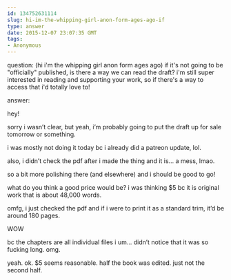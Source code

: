 ```yaml
---
id: 134752631114
slug: hi-im-the-whipping-girl-anon-form-ages-ago-if
type: answer
date: 2015-12-07 23:07:35 GMT
tags:
- Anonymous
---
```

question: (hi i'm the whipping girl anon form ages ago) if it's not going to be "officially" published, is there a way we can read the draft? i'm still super interested in reading and supporting your work, so if there's a way to access that i'd totally love to!

answer: <p>hey!</p><p>sorry i wasn’t clear, but yeah, i’m probably going to put the draft up for sale tomorrow or something.&nbsp;</p><p>i was mostly not doing it today bc i already did a patreon update, lol.</p><p>also, i didn’t check the pdf after i made the thing and it is... a mess, lmao.&nbsp;</p><p>so a bit more polishing there (and elsewhere) and i should be good to go!</p><p>what do you think a good price would be? i was thinking $5 bc it is original work that is about 48,000 words.</p><p>omfg, i just checked the pdf and if i were to print it as a standard trim, it’d be around 180 pages.&nbsp;</p><p>WOW</p><p>bc the chapters are all individual files i um... didn’t notice that it was so fucking long. omg.</p><p>yeah. ok. $5 seems reasonable. half the book was edited. just not the second half.</p>